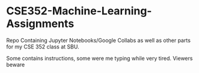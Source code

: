 # CSE352-Machine-Learning-Assignments

Repo Containing Jupyter Notebooks/Google Collabs as well as other parts for my CSE 352 class at SBU.

Some contains instructions, some were me typing while very tired. Viewers beware
